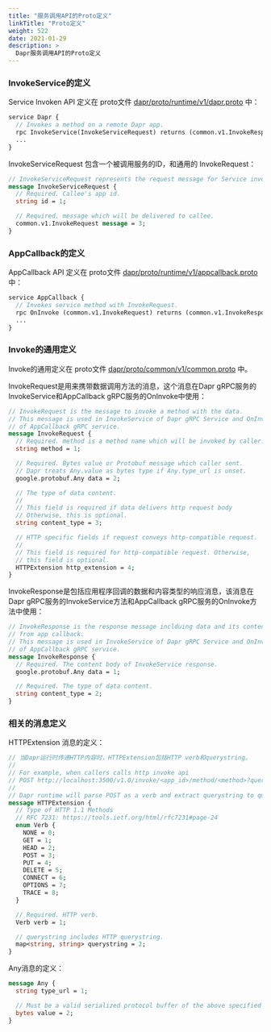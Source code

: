 ```yaml
---
title: "服务调用API的Proto定义"
linkTitle: "Proto定义"
weight: 522
date: 2021-01-29
description: >
  Dapr服务调用API的Proto定义
---
```


### InvokeService的定义

Service Invoken API 定义在 proto文件  [dapr/proto/runtime/v1/dapr.proto](https://github.com/dapr/dapr/blob/11741c6cd697e08b2e776943e61bb2e3388c85a8/dapr/proto/runtime/v1/dapr.proto) 中：

```protobuf
service Dapr {
  // Invokes a method on a remote Dapr app.
  rpc InvokeService(InvokeServiceRequest) returns (common.v1.InvokeResponse) {}
  ...
}
```

InvokeServiceRequest 包含一个被调用服务的ID，和通用的 InvokeRequest：

```protobuf
// InvokeServiceRequest represents the request message for Service invocation.
message InvokeServiceRequest {
  // Required. Callee's app id.
  string id = 1;

  // Required. message which will be delivered to callee.
  common.v1.InvokeRequest message = 3;
}
```

### AppCallback的定义

AppCallback API 定义在 proto文件  [dapr/proto/runtime/v1/appcallback.proto](https://github.com/dapr/dapr/blob/11741c6cd697e08b2e776943e61bb2e3388c85a8/dapr/proto/runtime/v1/appcallback.proto) 中：

```protobuf
service AppCallback {
  // Invokes service method with InvokeRequest.
  rpc OnInvoke (common.v1.InvokeRequest) returns (common.v1.InvokeResponse) {}
  ...
}
```



### Invoke的通用定义

Invoke的通用定义在 proto文件  [dapr/proto/common/v1/common.proto](https://github.com/dapr/dapr/blob/de49fe260c8f7c53e146e27150faad8c0880fe90/dapr/proto/common/v1/common.proto) 中。

InvokeRequest是用来携带数据调用方法的消息，这个消息在Dapr gRPC服务的InvokeService和AppCallback gRPC服务的OnInvoke中使用：

```protobuf
// InvokeRequest is the message to invoke a method with the data.
// This message is used in InvokeService of Dapr gRPC Service and OnInvoke
// of AppCallback gRPC service.
message InvokeRequest {
  // Required. method is a method name which will be invoked by caller.
  string method = 1;

  // Required. Bytes value or Protobuf message which caller sent.
  // Dapr treats Any.value as bytes type if Any.type_url is unset.
  google.protobuf.Any data = 2;

  // The type of data content.
  //
  // This field is required if data delivers http request body
  // Otherwise, this is optional.
  string content_type = 3;

  // HTTP specific fields if request conveys http-compatible request.
  //
  // This field is required for http-compatible request. Otherwise,
  // this field is optional.
  HTTPExtension http_extension = 4;
}
```

InvokeResponse是包括应用程序回调的数据和内容类型的响应消息，该消息在Dapr gRPC服务的InvokeService方法和AppCallback gRPC服务的OnInvoke方法中使用：

```protobuf
// InvokeResponse is the response message inclduing data and its content type
// from app callback.
// This message is used in InvokeService of Dapr gRPC Service and OnInvoke
// of AppCallback gRPC service.
message InvokeResponse {
  // Required. The content body of InvokeService response.
  google.protobuf.Any data = 1;

  // Required. The type of data content.
  string content_type = 2;
}
```

### 相关的消息定义

HTTPExtension 消息的定义：

```protobuf
// 当Dapr运行时传递HTTP内容时，HTTPExtension包括HTTP verb和querystring。
// 
// For example, when callers calls http invoke api
// POST http://localhost:3500/v1.0/invoke/<app_id>/method/<method>?query1=value1&query2=value2
// 
// Dapr runtime will parse POST as a verb and extract querystring to quersytring map.
message HTTPExtension {
  // Type of HTTP 1.1 Methods
  // RFC 7231: https://tools.ietf.org/html/rfc7231#page-24
  enum Verb {
    NONE = 0;
    GET = 1;
    HEAD = 2;
    POST = 3;
    PUT = 4;
    DELETE = 5;
    CONNECT = 6;
    OPTIONS = 7;
    TRACE = 8;
  }

  // Required. HTTP verb.
  Verb verb = 1;

  // querystring includes HTTP querystring.
  map<string, string> querystring = 2;
}
```

Any消息的定义：

```protobuf
message Any {
  string type_url = 1;

  // Must be a valid serialized protocol buffer of the above specified type.
  bytes value = 2;
}
```







